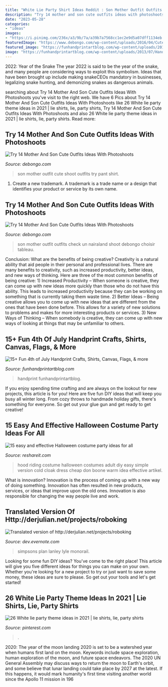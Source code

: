 ```yaml
---
title: "White Lie Party Shirt Ideas Reddit : Son Mother Outfit Outfits Check Un Nairaland Shoot Debongo Choisir Tableau"
description: "Try 14 mother and son cute outfits ideas with photoshoots"
date: "2023-05-28"
categories:
- "ideas"
images:
- "https://i.pinimg.com/236x/a3/9b/7a/a39b7a7568cc1ec2e9d5a07dff1134eb.jpg"
featuredImage: "https://www.debongo.com/wp-content/uploads/2016/04/Cute-Mother-Son-Outfit-Ideas-8.jpg"
featured_image: "https://funhandprintartblog.com/wp-content/uploads/2013/07/Handprint-Footprint-Fourth-of-July-Crafts-495x900.jpg"
image: "https://funhandprintartblog.com/wp-content/uploads/2013/07/Handprint-Footprint-Fourth-of-July-Crafts-495x900.jpg"
---
```



2022: Year of the Snake
The year 2022 is said to be the year of the snake, and many people are considering ways to exploit this symbolism. Ideas that have been brought up include making snakeCEOs mandatory in businesses, legalizing snake hunting, and demonizing snakes as dangerous animals.

	

		
searching about Try 14 Mother And Son Cute Outfits Ideas With Photoshoots you've visit to the right web. We have 6 Pics about Try 14 Mother And Son Cute Outfits Ideas With Photoshoots like 26 White lie party theme ideas in 2021 | lie shirts, lie, party shirts, Try 14 Mother And Son Cute Outfits Ideas With Photoshoots and also 26 White lie party theme ideas in 2021 | lie shirts, lie, party shirts. Read more:
		
    
## Try 14 Mother And Son Cute Outfits Ideas With Photoshoots

<img loading=lazy src="https://www.debongo.com/wp-content/uploads/2016/04/Cute-Mother-Son-Outfit-Ideas-3.jpg" onerror="this.onerror=null;this.src='https://tse1.mm.bing.net/th?id=OIP.nFr3Da0Exem8kZHBwoZWGgHaHa&amp;pid=15.1';" alt="Try 14 Mother And Son Cute Outfits Ideas With Photoshoots">

_Source: debongo.com_

>son mother outfit cute shoot outfits try pant shirt. 

	

1. Create a new trademark. A trademark is a trade name or a design that identifies your product or service by its own name.

    
## Try 14 Mother And Son Cute Outfits Ideas With Photoshoots

<img loading=lazy src="https://www.debongo.com/wp-content/uploads/2016/04/Cute-Mother-Son-Outfit-Ideas-8.jpg" onerror="this.onerror=null;this.src='https://tse3.mm.bing.net/th?id=OIP.E573ezysAppYb99crcD2GwHaHa&amp;pid=15.1';" alt="Try 14 Mother And Son Cute Outfits Ideas With Photoshoots">

_Source: debongo.com_

>son mother outfit outfits check un nairaland shoot debongo choisir tableau. 

	

Conclusion: What are the benefits of being creative?
Creativity is a natural ability that aid people in their personal and professional lives. There are many benefits to creativity, such as increased productivity, better ideas, and new ways of thinking. Here are three of the most common benefits of being creative: 1) Increased Productivity – When someone is creative, they can come up with new ideas more quickly than those who do not have this ability. This leads to increased productivity because they can be working on something that is currently taking them waste time. 2) Better Ideas – Being creative allows you to come up with new ideas that are different from the ones that have been done before. This allows for a variety of new solutions to problems and makes for more interesting products or services. 3) New Ways of Thinking – When somebody is creative, they can come up with new ways of looking at things that may be unfamiliar to others.

    
## 15+ Fun 4th Of July Handprint Crafts, Shirts, Canvas, Flags, &amp; More

<img loading=lazy src="https://funhandprintartblog.com/wp-content/uploads/2013/07/Handprint-Footprint-Fourth-of-July-Crafts-495x900.jpg" onerror="this.onerror=null;this.src='https://tse4.mm.bing.net/th?id=OIP.p_q-QdS7hHR3aMz92uENBQHaNd&amp;pid=15.1';" alt="15+ Fun 4th of July Handprint Crafts, Shirts, Canvas, Flags, &amp; more">

_Source: funhandprintartblog.com_

>handprint funhandprintartblog. 

	

If you enjoy spending time crafting and are always on the lookout for new projects, this article is for you! Here are five fun DIY ideas that will keep you busy all winter long. From cozy throws to handmade holiday gifts, there's something for everyone. So get out your glue gun and get ready to get creative!

    
## 15 Easy And Effective Halloween Costume Party Ideas For All

<img loading=lazy src="http://www.reshareit.com/wp-content/uploads/red-riding-hood1.jpg" onerror="this.onerror=null;this.src='https://tse4.mm.bing.net/th?id=OIP.iXKySdilYBJKYDdk9o6RbAHaEK&amp;pid=15.1';" alt="15 easy and effective Halloween costume party ideas for all">

_Source: reshareit.com_

>hood riding costume halloween costumes adult diy easy simple version cold cloak dress cheap don boone warm idea effective artikel. 

	

What is innovation?
Innovation is the process of coming up with a new way of doing something. Innovation has often resulted in new products, services, or ideas that improve upon the old ones. Innovation is also responsible for changing the way people live and work.

    
## Translated Version Of Http://derjulian.net/projects/roboking

<img loading=lazy src="http://springfieldfiles.com/albums/notes/0220.JPG" onerror="this.onerror=null;this.src='https://tse2.mm.bing.net/th?id=OIP.Dysit1MVNmMpNlfAx3l4VgHaFj&amp;pid=15.1';" alt="Translated version of http://derjulian.net/projects/roboking">

_Source: dev.evernote.com_

>simpsons plan lanley lyle monorail. 

	

Looking for some fun DIY ideas? You've come to the right place! This article will give you five different ideas for things you can make on your own. Whether you're looking for a new project to try or just want to save some money, these ideas are sure to please. So get out your tools and let's get started!

    
## 26 White Lie Party Theme Ideas In 2021 | Lie Shirts, Lie, Party Shirts

<img loading=lazy src="https://i.pinimg.com/236x/a3/9b/7a/a39b7a7568cc1ec2e9d5a07dff1134eb.jpg" onerror="this.onerror=null;this.src='https://tse4.mm.bing.net/th?id=OIP.iwIDlBuCCx069xDQBUmS4AAAAA&amp;pid=15.1';" alt="26 White lie party theme ideas in 2021 | lie shirts, lie, party shirts">

_Source: pinterest.com_

>. 

	

2020: The year of the moon landing
2020 is set to be a watershed year when humans first land on the moon. Keywords include space exploration, human exploration of the moon, and future space endeavors. The 2020 UN General Assembly may discuss ways to return the moon to Earth's orbit, and some believe that lunar landing could take place by 2027 at the latest. If this happens, it would mark humanity's first time visiting another world since the Apollo 11 mission in 196
